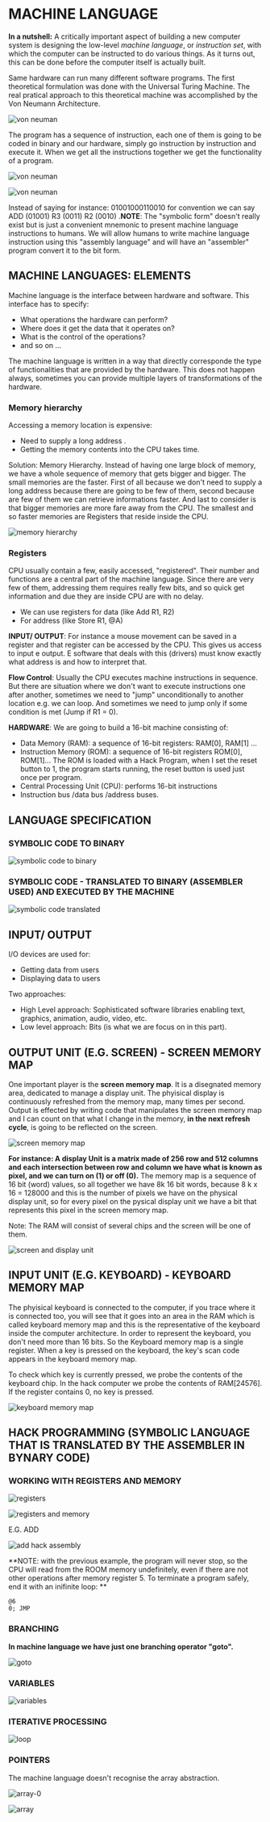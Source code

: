 # MACHINE LANGUAGE

**In a nutshell:** A critically important aspect of building a new computer system is designing the low-level *machine language*, or *instruction set*, with which the computer can be instructed to do various things. As it  turns out, this can be done before the computer itself is actually  built. 

Same hardware can run many different software programs. The first theoretical formulation was done with the Universal Turing Machine. The real pratical approach to this theoretical machine was accomplished by the Von Neumann Architecture. 

![von neuman](./img/von-neuman.png)

The program has a sequence of instruction, each one of them is going to be coded in binary and our hardware, simply go instruction by instruction and execute it. When we get all the instructions together we get the functionality of a program. 

![von neuman](./img/program.png)

![von neuman](./img/compiler.png)

Instead of saying for instance:  01001000110010 for convention we can say ADD (01001) R3 (0011) R2 (0010) .**NOTE**: The "symbolic form" doesn't really exist but is just a convenient mnemonic to present machine language instructions to humans. We will allow humans to write machine language instruction using this "assembly language" and will have an "assembler" program convert it to the bit form.

## MACHINE LANGUAGES: ELEMENTS

Machine language is the interface between hardware and software. This interface has to specify:

- What operations the hardware can perform?
- Where does it get the data that it operates on?
- What is the control of the operations? 
- and so on ...

The machine language is written in a way that directly corresponde the type of functionalities that are provided by the hardware. This does not happen always, sometimes you can provide multiple layers of transformations of the hardware.

### Memory hierarchy

Accessing a memory location is expensive:

- Need to supply a long address .
- Getting the memory contents into the CPU takes time.

Solution: Memory Hierarchy. Instead of having one large block of memory, we have a whole sequence of memory that gets bigger and bigger. The small memories are the faster. First of all because we don't need to supply a long address because there are going to be few of them, second because are few of them we can retrieve informations faster. And last to consider is that bigger memories are more fare away from the CPU. The smallest and so faster memories are Registers that reside inside the CPU.

![memory hierarchy](./img/memory-hierarchy.png)

### Registers

CPU usually contain a few, easily accessed, "registered". Their number and functions are a central part of the machine language. Since there are very few of them, addressing them requires really few bits, and so quick get information and due they are inside CPU are with no delay. 

- We can use registers for data (like Add R1, R2)
- For address (like Store R1, @A)

**INPUT/ OUTPUT**: For instance a mouse movement can be saved in a register and that register can be accessed by the CPU. This gives us access to input e output. E software that deals with this (drivers) must know exactly what address is and how to interpret that.

**Flow Control**: Usually the CPU executes machine instructions in sequence. But there are situation where we don't want to execute instructions one after another, sometimes we need to "jump" unconditionally to another location e.g. we can loop. And sometimes we need to jump only if some condition is met (Jump if R1 = 0).

**HARDWARE**: We are going to build a 16-bit machine consisting of:

- Data Memory (RAM): a sequence of 16-bit registers: RAM[0], RAM[1] ...
- Instruction Memory (ROM): a sequence of 16-bit registers ROM[0], ROM[1]... The ROM is loaded with a Hack Program, when I set the reset button to 1, the program starts running, the reset button is used just once per program. 
- Central Processing Unit (CPU): performs 16-bit instructions
- Instruction bus /data bus /address buses.

## LANGUAGE SPECIFICATION

### SYMBOLIC CODE TO BINARY

![symbolic code to binary](./img/symbolic.png)

### SYMBOLIC CODE - TRANSLATED TO BINARY (ASSEMBLER USED) AND EXECUTED BY THE MACHINE

![symbolic code translated](./img/symbolic-code.png)

## INPUT/ OUTPUT

I/O devices are used for:

- Getting data from users
- Displaying data to users

Two approaches: 

- High Level approach: Sophisticated software libraries enabling text, graphics, animation, audio, video, etc.
- Low level approach: Bits (is what we are focus on in this part).

## OUTPUT UNIT (E.G. SCREEN) - SCREEN MEMORY MAP

One important player is the **screen memory map**. It is a disegnated memory area, dedicated to manage a display unit. The phyisical display is continuously refreshed from the memory map, many times per second. Output is effected by writing code that manipulates the screen memory map and I can count on that what I change in the memory, **in the next refresh cycle**, is going to be reflected on the screen.

![screen memory map](./img/screen-memory-map.png)

**For instance: A display Unit is a matrix made of 256 row and 512 columns and each intersection between row and column we have what is known as pixel, and we can turn on (1) or off (0).** The memory map is a sequence of 16 bit (word) values, so all together we have 8k 16 bit words, because 8 k x 16 = 128000 and this is the number of pixels we have on the physical display unit, so for every pixel on the pysical display unit we have a bit that represents this pixel in the screen memory map.

Note: The RAM will consist of several chips and the screen will be one of them.

![screen and display unit](./img/screen-display-unit.png)

## INPUT UNIT (E.G. KEYBOARD) - KEYBOARD MEMORY MAP

The phyisical keyboard is connected to the computer, if you trace where it is connected too, you will see that it goes into an area in the RAM which is called keyboard memory map and this is the representative of the keyboard inside the computer architecture. In order to represent the keyboard, you don't need more than 16 bits. So the Keyboard memory map is a single register. When a key is pressed on the keyboard, the key's scan code appears in the keyboard memory map.

To check which key is currently pressed, we probe the contents of the keyboard chip. In the hack computer we probe the contents of RAM[24576]. If the register contains 0, no key is pressed.

![keyboard memory map](./img/keyboard-memory-map.png)

## HACK PROGRAMMING (SYMBOLIC LANGUAGE THAT IS TRANSLATED BY THE ASSEMBLER IN BYNARY CODE)

### WORKING WITH REGISTERS AND MEMORY

![registers](./img/registers.png)

![registers and memory](./img/register-and-memory.png)

E.G. ADD

![add hack assembly](./img/hack-assembly.png)

**NOTE: with the previous example, the program will never stop, so the CPU will read from the ROOM memory undefinitely, even if there are not other operations after memory register 5. To terminate a program safely, end it with an inifinite loop: **

```
@6
0; JMP
```

### BRANCHING

**In machine language we have just one branching operator "goto".**

![goto](./img/example.png)

### VARIABLES

![variables](./img/variables.png)

### ITERATIVE PROCESSING

![loop](./img/loop.png)

### POINTERS

The machine language doesn't recognise the array abstraction.

![array-0](./img/array-0.png)

![array](./img/array.png)
